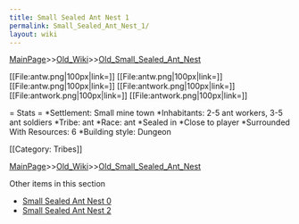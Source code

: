 ```yaml
---
title: Small Sealed Ant Nest 1
permalink: Small_Sealed_Ant_Nest_1/
layout: wiki
---
```


[MainPage](/keeperrl_wiki/ "wikilink")>>[Old_Wiki](/keeperrl_wiki/Old_Wiki "wikilink")>>[Old_Small_Sealed_Ant_Nest](/keeperrl_wiki/Old_Small_Sealed_Ant_Nest "wikilink")

[[File:antw.png|100px|link=]]
[[File:antw.png|100px|link=]]
[[File:antw.png|100px|link=]]
[[File:antwork.png|100px|link=]]
[[File:antwork.png|100px|link=]]
[[File:antwork.png|100px|link=]]

= Stats =
*Settlement: Small mine town
*Inhabitants: 2-5 ant workers, 3-5 ant soldiers
*Tribe: ant
*Race: ant
*Sealed in
*Close to player
*Surrounded With Resources: 6
*Building style: Dungeon 

[[Category: Tribes]]

[MainPage](/keeperrl_wiki/ "wikilink")>>[Old_Wiki](/keeperrl_wiki/Old_Wiki "wikilink")>>[Old_Small_Sealed_Ant_Nest](/keeperrl_wiki/Old_Small_Sealed_Ant_Nest "wikilink")

Other items in this section
-    [Small Sealed Ant Nest 0](/keeperrl_wiki/Small_Sealed_Ant_Nest_0 "wikilink")
-    [Small Sealed Ant Nest 2](/keeperrl_wiki/Small_Sealed_Ant_Nest_2 "wikilink")
